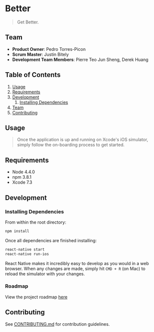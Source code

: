 # Better

> Get Better.

## Team

  - __Product Owner__: Pedro Torres-Picon
  - __Scrum Master__: Justin Bitely
  - __Development Team Members__: Pierre Teo Jun Sheng, Derek Huang

## Table of Contents

1. [Usage](#Usage)
1. [Requirements](#requirements)
1. [Development](#development)
    1. [Installing Dependencies](#installing-dependencies)
1. [Team](#team)
1. [Contributing](#contributing)

## Usage

> Once the application is up and running on Xcode's iOS simulator, simply follow the on-boarding process to get started.

## Requirements

- Node 4.4.0
- npm 3.8.1
- Xcode 7.3

## Development

### Installing Dependencies

From within the root directory:

```sh
npm install
```
Once all dependencies are finished installing:

```sh
react-native start
react-native run-ios
```
React Native makes it incredibly easy to develop as you would in a web browser. When any changes are made, simply hit `CMD + R` (on Mac) to reload the simulator with your changes.

### Roadmap

View the project roadmap [here](https://github.com/hrr12-thundercats/thesis/issues)

## Contributing

See [CONTRIBUTING.md](CONTRIBUTING.md) for contribution guidelines.
